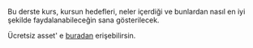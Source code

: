 Bu derste kurs, kursun hedefleri, neler içerdiği ve bunlardan nasıl en iyi şekilde faydalanabileceğin sana gösterilecek.

Ücretsiz asset' e [buradan](https://assetstore.unity.com/packages/essentials/tutorial-projects/asset-unlock-kitchen-183074) erişebilirsin.
